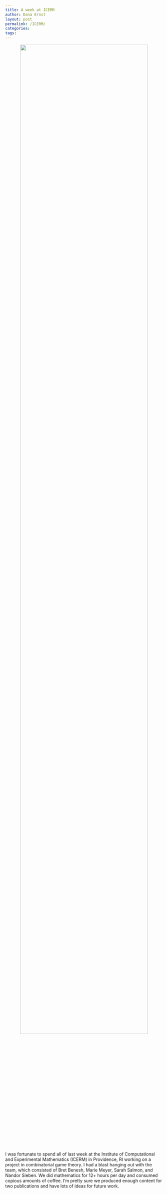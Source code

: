 ```yaml
---
title: A week at ICERM
author: Dana Ernst
layout: post
permalink: /ICERM/
categories:
tags:
---
```


<center>
<img src="{{ site.baseurl }}/images/ICERM.jpg" class="img-responsive img-rounded" img style="margin-bottom: 10px" width="90%"/>
</center>

I was fortunate to spend all of last week at the Institute of Computational and Experimental Mathematics (ICERM) in Providence, RI working on a project in combinatorial game theory. I had a blast hanging out with the team, which consisted of Bret Benesh, Marie Meyer, Sarah Salmon, and Nandor Sieben. We did mathematics for 12+ hours per day and consumed copious amounts of coffee. I’m pretty sure we produced enough content for two publications and have lots of ideas for future work.  